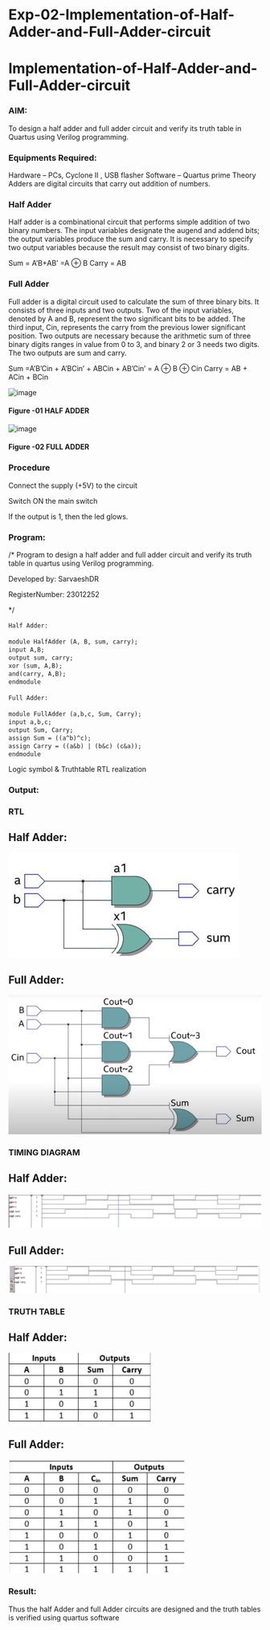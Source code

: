 # Exp-02-Implementation-of-Half-Adder-and-Full-Adder-circuit

# Implementation-of-Half-Adder-and-Full-Adder-circuit
### AIM:
To design a half adder and full adder circuit and verify its truth table in Quartus using Verilog programming.

### Equipments Required:
Hardware – PCs, Cyclone II , USB flasher
Software – Quartus prime
Theory
Adders are digital circuits that carry out addition of numbers.

### Half Adder
Half adder is a combinational circuit that performs simple addition of two binary numbers. The input variables designate the augend and addend bits; the output variables produce the sum and carry. It is necessary to specify two output variables because the result may consist of two binary digits.

Sum = A’B+AB’ =A ⊕ B Carry = AB

### Full Adder
Full adder is a digital circuit used to calculate the sum of three binary bits. It consists of three inputs and two outputs. Two of the input variables, denoted by A and B, represent the two significant bits to be added. The third input, Cin, represents the carry from the previous lower significant position. Two outputs are necessary because the arithmetic sum of three binary digits ranges in value from 0 to 3, and binary 2 or 3 needs two digits. The two outputs are sum and carry.

Sum =A’B’Cin + A’BCin’ + ABCin + AB’Cin’ = A ⊕ B ⊕ Cin Carry = AB + ACin + BCin

 ![image](https://user-images.githubusercontent.com/36288975/163552156-a13e5a56-c638-4110-97d9-8896907c8d25.png)

#### Figure -01 HALF ADDER 


![image](https://user-images.githubusercontent.com/36288975/163552057-b3547877-6d07-45b4-b7e0-bcfebfad9e1d.png)

#### Figure -02 FULL ADDER 

### Procedure

Connect the supply (+5V) to the circuit

Switch ON the main switch

If the output is 1, then the led glows.

### Program:
/*
Program to design a half adder and full adder circuit and verify its truth table in quartus using Verilog programming.

Developed by: SarvaeshDR

RegisterNumber:  23012252

*/
```
Half Adder:

module HalfAdder (A, B, sum, carry);
input A,B;
output sum, carry;
xor (sum, A,B);
and(carry, A,B);
endmodule

Full Adder:

module FullAdder (a,b,c, Sum, Carry);
input a,b,c;
output Sum, Carry;
assign Sum = ((a^b)^c);
assign Carry = ((a&b) | (b&c) (c&a));
endmodule
```

Logic symbol & Truthtable
RTL realization

### Output:
### RTL

## Half Adder:

![image](https://raw.githubusercontent.com/SarvaeshDR/Exp-02-Implementation-of-Half-Adder-and-Full-Adder-circuit/main/Screenshot%202023-12-26%20194511.png)

## Full Adder:

![image](https://raw.githubusercontent.com/SarvaeshDR/Exp-02-Implementation-of-Half-Adder-and-Full-Adder-circuit/main/Screenshot%202023-12-26%20194525.png)

### TIMING DIAGRAM

## Half Adder:

![image](https://raw.githubusercontent.com/SarvaeshDR/Exp-02-Implementation-of-Half-Adder-and-Full-Adder-circuit/main/Screenshot%202023-12-26%20194540.png)

## Full Adder:

![image](https://raw.githubusercontent.com/SarvaeshDR/Exp-02-Implementation-of-Half-Adder-and-Full-Adder-circuit/main/Screenshot%202023-12-26%20194550.png)


### TRUTH TABLE 

## Half Adder:

![image](https://raw.githubusercontent.com/SarvaeshDR/Exp-02-Implementation-of-Half-Adder-and-Full-Adder-circuit/main/Screenshot%202023-12-26%20194602.png)

## Full Adder:

![image](https://raw.githubusercontent.com/SarvaeshDR/Exp-02-Implementation-of-Half-Adder-and-Full-Adder-circuit/main/Screenshot%202023-12-26%20194615.png)

### Result:
Thus the half Adder and full Adder circuits are designed and the truth tables is verified using quartus software
